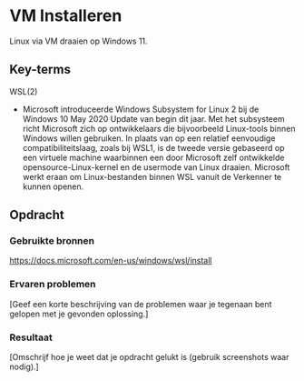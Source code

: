 # VM Installeren

Linux via VM draaien op Windows 11.

## Key-terms

WSL(2)

- Microsoft introduceerde Windows Subsystem for Linux 2 bij de Windows 10 May 2020 Update van begin dit jaar. Met het subsysteem richt Microsoft zich op ontwikkelaars die bijvoorbeeld Linux-tools binnen Windows willen gebruiken. In plaats van op een relatief eenvoudige compatibiliteitslaag, zoals bij WSL1, is de tweede versie gebaseerd op een virtuele machine waarbinnen een door Microsoft zelf ontwikkelde opensource-Linux-kernel en de usermode van Linux draaien. Microsoft werkt eraan om Linux-bestanden binnen WSL vanuit de Verkenner te kunnen openen.

## Opdracht

### Gebruikte bronnen

<https://docs.microsoft.com/en-us/windows/wsl/install>

### Ervaren problemen

[Geef een korte beschrijving van de problemen waar je tegenaan bent gelopen met je gevonden oplossing.]

### Resultaat

[Omschrijf hoe je weet dat je opdracht gelukt is (gebruik screenshots waar nodig).]
